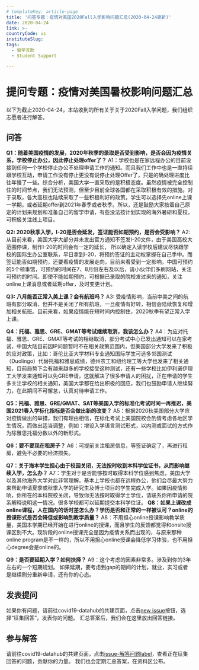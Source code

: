```yaml
---
# templateKey: article-page
title: '问答专题：疫情对美国2020Fall入学影响问题汇总(2020-04-24更新)'
date: 2020-04-24
link: >-
countryCode: us
instituteSlug:
tags:
  - 留学互助
  - Student Support

---
```



# 提问专题：疫情对美国暑校影响问题汇总

以下为截止2020-04-24，本站收到的所有关于关于2020Fall入学问题，我们组织志愿者进行解答。

## 问答

**Q1：随着美国疫情的发展，2020年秋季的录取是否受到影响，是否会因为疫情关系，学校停止办公，因此停止处理offer了？**
A1：学校也是在家远程办公的目前没接到任何一个学校停止办公不处理申请工作的通知。而且我们工作中也是一直持续跟学校互动，申请工作没有停止更没有说停止处理Offer了，只是的确处理进度比往年慢了一些。综合分析，美国大学一直采取的是积极态度。虽然疫情被完全控制住的时间节点，我们无法预测，但至少目前全球各国都在采取积极有效的措施。对于录取，各大高校也陆续采取了一些积极利好的政策，学生可以选择先online上课一学期，或者延期offer到2021年春季或者秋季。所以，还是鼓励大家按着自己原定的计划来规划和准备自己的留学申请，有些没法按计划实现的海外暑研和夏校，可积极关注线上项目。

**Q2: 2020秋季入学，I-20是否会延发，签证能否如期预约，是否会受影响？**
A2: 从目前来看，美国大学大部分并未发出官方通知不签发I-20文件，由于美国高校大范围停课，制作I-20的时间会有一定的延长， 所以确定入读学校后建议尽快跟学校的国际生办公室联系，早日拿到I-20，将预约签证的主动权掌握在自己手中。而签证能否如期预约，还要看疫情的发展走向，目前来看受到一定影响，中国可预约的5个领事馆，可预约的时间在7、8月份左右及以后，请小伙伴们多刷网站，关注可预约的时间。即使不能如期预约，可根据已录取的院校发过来的通知，关注online上课消息或者延期offer，及时变更计划。

**Q3: 八月能否正常入美上课？会有航班吗？**
A3: 受疫情影响，当前中美之间的航班有部分取消，但并不是关闭了所有航班，一旦疫情有好转，相信会陆续恢复和增加相关航班。目前来看，如果疫情能在短时间内控制住，2020秋季有望正常入学上课。

**Q4：托福、雅思、GRE、GMAT等考试继续取消，我该怎么办？**
A4：为应对托福、雅思、GRE、GMAT等考试的相继取消，部分考试中心已发出通知可以在家考试，中国大陆目前因IP问题暂时不在相关政策范围内，但美国部分大学发来了积极的应对政策，比如：哥伦比亚大学材料专业通知国际学生可选多邻国测试（Duolingo）代替托福和雅思成绩，德州农工和纽约理工等大学也发来了相关通知，目前局势下会有越来越多的学校接受这种测试，还有一些学校比如伊利诺伊理工大学发来通知可以免GRE申请，这就解决了很多申请人的困扰，正在申请的学生多关注学校的相关通知，美国大学都在给出积极的回应，我们也鼓励申请人继续努力，在此期间不可懈怠，认真对待申请工作。

**Q5：托福、雅思、GRE/GMAT、SAT等美国入学的标准化考试时间一再推迟，美国2021春入学标化指标是否会做出新的改变？**
A5：根据2020秋美国部分大学应对疫情做出的举措，我们有理由相信，在标化考试上美国院校会酌情考虑各地区学生情况，而做出适当调整，例如：增设入学语言测试形式，以内测或面试的方式作为除雅思托福分数以外的新形式。

**Q6：要不要现在租房子？**
A6：可提前关注租房信息，等签证确定了，再进行租房，避免不必要的经济损失。

**Q7：关于海本学生担心由于校园关闭，无法按时收到本科学位证书，从而影响继续入学，怎么办？**
A7：学生对于是否能够按时取得本科学位感到焦虑，美国大学以及其他海外大学对此非常理解。基本上学校也都在远程办公，他们会尽最大努力来帮助申请夏季或秋季入学的研究生及博士项目的学生完成入学。如果因疫情影响，你所在的本科院校关闭，导致你无法按时取得学士学位，请联系你所申请的院系解释说明这一情况。很多学校都可以延期提交本科学位证。
**Q8：如果上课改成online课程，人在国内的话时差怎么办？学历是否和正常的一样被认可？online的授课形式是否会降低或影响到教学质量？**
A8：不用担心online授课影响教学质量，美国本学期已经开始在进行online的授课，而且学生的反馈都觉得和onsite授课区别不大。现阶段的online授课完全是因为疫情关系而出现的，与原来那种online program是不一样的，所以不用担心online授课会降低学习体验，也不用担心degree会是online的。

**Q9：是否要延期入学？如何抉择？**
A9：这个考虑的因素非常多。涉及到你的3年左右的一个短期规划。
如果延期，要考虑到gap的期间的计划，就业，实习或者是继续刷分重新申请，还有你的心态。


## 发表提问
如果你有问题，请前往covid19-datahub的共建页面，点击[new issue](https://github.com/applysquare/covid19-datahub/issues/new/choose)按钮，选择“征集回答”，发表你的问题。
汇总答案后，我们会在这里放出回答链接。

## 参与解答
请前往covid19-datahub的共建页面，点击[issue-解答问题label](https://github.com/applysquare/covid19-datahub/issues?q=is%3Aopen+is%3Aissue+label%3A%E8%A7%A3%E7%AD%94%E9%97%AE%E9%A2%98)，查看正在征集回答的问题，贡献你的力量。
我们也会定期汇总答案，在资料区公布。

